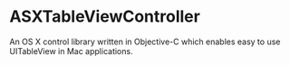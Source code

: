# ASXTableViewController
An OS X control library written in Objective-C which enables easy to use UITableView in Mac applications.
